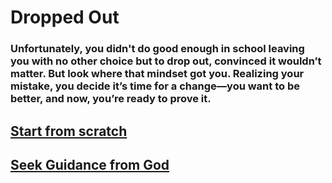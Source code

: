 # Dropped Out

### Unfortunately, you didn't do good enough in school leaving you with no other choice but to drop out, convinced it wouldn’t matter. But look where that mindset got you. Realizing your mistake, you decide it’s time for a change—you want to be better, and now, you’re ready to prove it.
## [Start from scratch](../red/business.md)
## [Seek Guidance from God](../red/church.mdwd)
